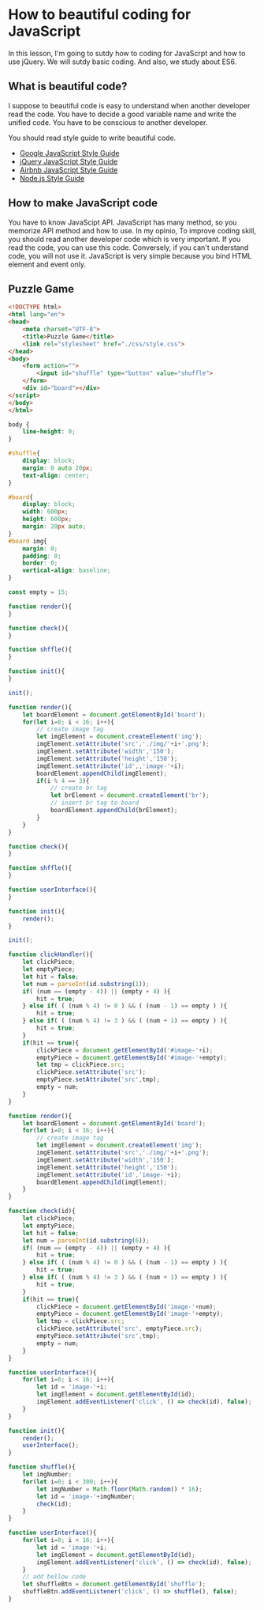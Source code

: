 # How to beautiful coding for JavaScript

In this lesson, I'm going to sutdy how to coding for JavaScrpt and how to use jQuery. We will sutdy basic coding. And also, we study about ES6.



## What is beautiful code?
I suppose to beautiful code is easy to understand when another developer read the code. You have to decide a good variable name and write the unified code. You have to be conscious to another developer.


You should read style guide to write beautiful code.  
- [Google JavaScript Style Guide](https://google.github.io/styleguide/jsguide.html)
- [jQuery JavaScript Style Guide](https://contribute.jquery.org/style-guide/js/)
- [Airbnb JavaScript Style Guide](https://github.com/airbnb/javascript)
- [Node.js Style Guide](https://github.com/felixge/node-style-guide)


## How to make JavaScript code
You have to know JavaScipt API. JavaScript has many method, so you memorize API method and how to use. In my opinio, To improve coding skill, you should read another developer code which is very important. If you read the code, you can use this code. Conversely, if you can't understand code, you will not use it.
JavaScript is very simple because you bind HTML element and event only.


## Puzzle Game
```HTML
<!DOCTYPE html>
<html lang="en">
<head>
    <meta charset="UTF-8">
    <title>Puzzle Game</title>
    <link rel="stylesheet" href="./css/style.css">
</head>
<body>
    <form action="">
        <input id="shuffle" type="button" value="shuffle">
    </form>
    <div id="board"></div>
</script>
</body>
</html>
```

```css
body {
    line-height: 0;
}

#shuffle{
    display: block;
    margin: 0 auto 20px;
    text-align: center;
}

#board{
    display: block;
    width: 600px;
    height: 600px;
    margin: 20px auto;
}
#board img{
    margin: 0;
    padding: 0;
    border: 0;
    vertical-align: baseline;
}
```


```JavaScript
const empty = 15;

function render(){
}

function check(){
}

function shffle(){
}

function init(){
}

init();
```


```JavaScript
function render(){
    let boardElement = document.getElementById('board');
    for(let i=0; i < 16; i++){
        // create image tag
        let imgElement = document.createElement('img');
        imgElement.setAttribute('src','./img/'+i+'.png');
        imgElement.setAttribute('width','150');
        imgElement.setAttribute('height','150');
        imgElement.setAttribute('id',,'image-'+i);
        boardElement.appendChild(imgElement);
        if(i % 4 == 3){
            // create br tag
            let brElement = document.createElement('br');
            // insert br tag to board
            boardElement.appendChild(brElement);
        }
    }
}

function check(){
}

function shffle(){
}

function userInterface(){
}

function init(){
    render();
}

init();
```




```JavaScript
function clickHandler(){
    let clickPiece;
    let emptyPiece;
    let hit = false;
    let num = parseInt(id.substring(1));
    if( (num == (empty - 4)) || (empty + 4) ){
        hit = true;
    } else if( ( (num % 4) != 0 ) && ( (num - 1) == empty ) ){
        hit = true;
    } else if( ( (num % 4) != 3 ) && ( (num + 1) == empty ) ){
        hit = true;
    }
    if(hit == true){
        clickPiece = document.getElementById('#image-'+i);
        emptyPiece = document.getElementById('#image-'+empty);
        let tmp = clickPiece.src;
        clickPiece.setAttribute('src');
        emptyPiece.setAttribute('src',tmp);
        empty = num;
    }
}
```


```JavaScript
function render(){
    let boardElement = document.getElementById('board');
    for(let i=0; i < 16; i++){
        // create image tag
        let imgElement = document.createElement('img');
        imgElement.setAttribute('src','./img/'+i+'.png');
        imgElement.setAttribute('width','150');
        imgElement.setAttribute('height','150');
        imgElement.setAttribute('id','image-'+i);
        boardElement.appendChild(imgElement);
    }
}
```


```JavaScript
function check(id){
    let clickPiece;
    let emptyPiece;
    let hit = false;
    let num = parseInt(id.substring(6));
    if( (num == (empty - 4)) || (empty + 4) ){
        hit = true;
    } else if( ( (num % 4) != 0 ) && ( (num - 1) == empty ) ){
        hit = true;
    } else if( ( (num % 4) != 3 ) && ( (num + 1) == empty ) ){
        hit = true;
    }
    if(hit == true){
        clickPiece = document.getElementById('image-'+num);
        emptyPiece = document.getElementById('image-'+empty);
        let tmp = clickPiece.src;
        clickPiece.setAttribute('src', emptyPiece.src);
        emptyPiece.setAttribute('src',tmp);
        empty = num;
    }
}
```



```JavaScript
function userInterface(){
    for(let i=0; i < 16; i++){
        let id = 'image-'+i;
        let imgElement = document.getElementById(id);
        imgElement.addEventListener('click', () => check(id), false);
    }
}
```


```JavaScript
function init(){
    render();
    userInterface();
}
```


```JavaScript
function shuffle(){
    let imgNumber;
    for(let i=0; i < 300; i++){
        let imgNumber = Math.floor(Math.random() * 16);
        let id = 'image-'+imgNumber;
        check(id);
    }
}
```


```JavaScript
function userInterface(){
    for(let i=0; i < 16; i++){
        let id = 'image-'+i;
        let imgElement = document.getElementById(id);
        imgElement.addEventListener('click', () => check(id), false);
    }
    // add bellow code
    let shuffleBtn = document.getElementById('shuffle');
    shuffleBtn.addEventListener('click', () => shuffle(), false);
}
```
